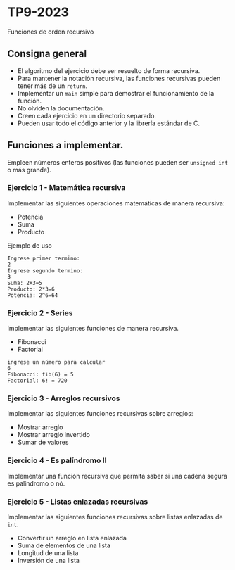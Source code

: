 
# TP9-2023

Funciones de orden recursivo

## Consigna general
* El algoritmo del ejercicio debe ser resuelto de forma recursiva.
* Para mantener la notación recursiva, las funciones recursivas pueden tener más de un `return`.
* Implementar un `main` simple para demostrar el funcionamiento de la función.
* No olviden la documentación.
* Creen cada ejercicio en un directorio separado.
* Pueden usar todo el código anterior y la librería estándar de C.

## Funciones a implementar.
Empleen números enteros positivos (las funciones pueden ser `unsigned int` o más grande).

### Ejercicio 1 - Matemática recursiva
Implementar las siguientes operaciones matemáticas de manera recursiva:
* Potencia
* Suma
* Producto

Ejemplo de uso
```
Ingrese primer termino:
2
Ingrese segundo termino:
3
Suma: 2+3=5
Producto: 2*3=6
Potencia: 2^6=64
```

### Ejercicio 2 - Series
Implementar las siguientes funciones de manera recursiva.
* Fibonacci
* Factorial
```
ingrese un número para calcular
6
Fibonacci: fib(6) = 5
Factorial: 6! = 720
```
### Ejercicio 3 - Arreglos recursivos
Implementar las siguientes funciones recursivas sobre arreglos:
* Mostrar arreglo
* Mostrar arreglo invertido
* Sumar de valores

### Ejercicio 4 - Es palíndromo II
Implementar una función recursiva que permita saber si una cadena segura es palíndromo o nó.

### Ejercicio 5 - Listas enlazadas recursivas
Implementar las siguientes funciones recursivas sobre listas enlazadas de `int`.

* Convertir un arreglo en lista enlazada
* Suma de elementos de una lista
* Longitud de una lista
* Inversión de una lista

